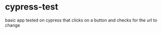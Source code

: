# cypress-test
basic app tested on cypress that clicks on a button and checks for the url to change
